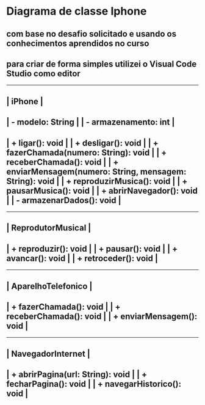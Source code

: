 # Diagrama de classe Iphone
## com base no desafio solicitado e usando os conhecimentos aprendidos no curso
## para criar de forma simples utilizei o Visual Code Studio como editor

------------------------------------------------------------
|              iPhone                                      |
------------------------------------------------------------
| - modelo: String                                         |
| - armazenamento: int                                     |
------------------------------------------------------------
| + ligar(): void                                          |
| + desligar(): void                                       |
| + fazerChamada(numero: String): void                     |
| + receberChamada(): void                                 |
| + enviarMensagem(numero: String, mensagem: String): void |
| + reproduzirMusica(): void                               |
| + pausarMusica(): void                                   |
| + abrirNavegador(): void                                 |
| - armazenarDados(): void                                 |
------------------------------------------------------------

------------------------------------------------------------
|        ReprodutorMusical                                 |
------------------------------------------------------------
| + reproduzir(): void                                     |
| + pausar(): void                                         |
| + avancar(): void                                        |
| + retroceder(): void                                     |
------------------------------------------------------------

------------------------------------------------------------
|       AparelhoTelefonico                                 |
------------------------------------------------------------
| + fazerChamada(): void                                   |
| + receberChamada(): void                                 |
| + enviarMensagem(): void                                 |
------------------------------------------------------------

------------------------------------------------------------
|       NavegadorInternet                                  |
------------------------------------------------------------
| + abrirPagina(url: String): void                         |
| + fecharPagina(): void                                   |
| + navegarHistorico(): void                               |
------------------------------------------------------------
